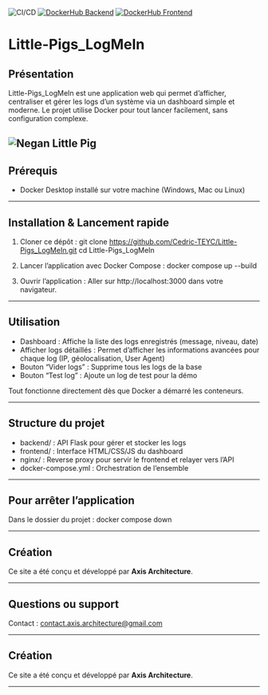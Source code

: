 ![CI/CD](https://github.com/cedricteyc/Little-Pigs_LogMeIn/actions/workflows/docker-publish.yml/badge.svg)
[![DockerHub Backend](https://img.shields.io/docker/v/cedricteyc/littlepigs-backend?label=backend)](https://hub.docker.com/r/cedricteyc/littlepigs-backend)
[![DockerHub Frontend](https://img.shields.io/docker/v/cedricteyc/littlepigs-frontend?label=frontend)](https://hub.docker.com/r/cedricteyc/littlepigs-frontend)

# Little-Pigs_LogMeIn

## Présentation

Little-Pigs_LogMeIn est une application web qui permet d’afficher, centraliser et gérer les logs d’un système via un dashboard simple et moderne.
Le projet utilise Docker pour tout lancer facilement, sans configuration complexe.

![Negan Little Pig](./negan-the-walking-dead.gif)
---

## Prérequis

- Docker Desktop installé sur votre machine (Windows, Mac ou Linux)

---

## Installation & Lancement rapide

1. Cloner ce dépôt :
   git clone https://github.com/Cedric-TEYC/Little-Pigs_LogMeIn.git
   cd Little-Pigs_LogMeIn

2. Lancer l’application avec Docker Compose :
   docker compose up --build

3. Ouvrir l’application :
   Aller sur http://localhost:3000 dans votre navigateur.

---

## Utilisation

- Dashboard : Affiche la liste des logs enregistrés (message, niveau, date)
- Afficher logs détaillés : Permet d’afficher les informations avancées pour chaque log (IP, géolocalisation, User Agent)
- Bouton “Vider logs” : Supprime tous les logs de la base
- Bouton “Test log” : Ajoute un log de test pour la démo

Tout fonctionne directement dès que Docker a démarré les conteneurs.

---

## Structure du projet

- backend/ : API Flask pour gérer et stocker les logs
- frontend/ : Interface HTML/CSS/JS du dashboard
- nginx/ : Reverse proxy pour servir le frontend et relayer vers l’API
- docker-compose.yml : Orchestration de l’ensemble

---

## Pour arrêter l’application

Dans le dossier du projet :
   docker compose down

---

## Création

Ce site a été conçu et développé par **Axis Architecture**.

---

## Questions ou support

Contact : contact.axis.architecture@gmail.com

---

## Création

Ce site a été conçu et développé par **Axis Architecture**.

---

